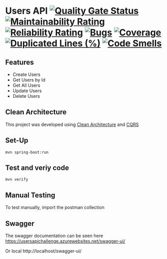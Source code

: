 # Users API [![Quality Gate Status](https://sonarcloud.io/api/project_badges/measure?project=fpineda3105_users-api&metric=alert_status)](https://sonarcloud.io/dashboard?id=fpineda3105_users-api) [![Maintainability Rating](https://sonarcloud.io/api/project_badges/measure?project=fpineda3105_users-api&metric=sqale_rating)](https://sonarcloud.io/dashboard?id=fpineda3105_users-api) [![Reliability Rating](https://sonarcloud.io/api/project_badges/measure?project=fpineda3105_users-api&metric=reliability_rating)](https://sonarcloud.io/dashboard?id=fpineda3105_users-api) [![Bugs](https://sonarcloud.io/api/project_badges/measure?project=fpineda3105_users-api&metric=bugs)](https://sonarcloud.io/dashboard?id=fpineda3105_users-api) [![Coverage](https://sonarcloud.io/api/project_badges/measure?project=fpineda3105_users-api&metric=coverage)](https://sonarcloud.io/dashboard?id=fpineda3105_users-api) [![Duplicated Lines (%)](https://sonarcloud.io/api/project_badges/measure?project=fpineda3105_users-api&metric=duplicated_lines_density)](https://sonarcloud.io/dashboard?id=fpineda3105_users-api) [![Code Smells](https://sonarcloud.io/api/project_badges/measure?project=fpineda3105_users-api&metric=code_smells)](https://sonarcloud.io/dashboard?id=fpineda3105_users-api)

## Features

- Create Users
- Get Users by Id
- Get All Users
- Update Users
- Delete Users

## Clean Architecture
This project was developed using [Clean Architecture](https://blog.cleancoder.com/uncle-bob/2012/08/13/the-clean-architecture.html) and [CQRS](https://martinfowler.com/bliki/CQRS.html)

## Set-Up

```
mvn spring-boot:run
```

## Test and veriy code

```
mvn verify
```

## Manual Testing
To test manually, import the postman collection

## Swagger
The swagger documentation can be seen here
https://usersapichallenge.azurewebsites.net/swagger-ui/

Or local http://localhost/swagger-ui/
